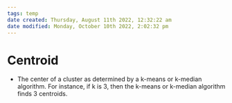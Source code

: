 ```yaml
---
tags: temp
date created: Thursday, August 11th 2022, 12:32:22 am
date modified: Monday, October 10th 2022, 2:02:32 pm
---
```


# Centroid
- The center of a cluster as determined by a k-means or k-median algorithm. For instance, if k is 3, then the k-means or k-median algorithm finds 3 centroids.

